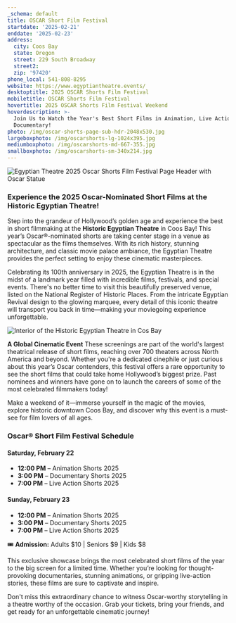 ```yaml
---
_schema: default
title: OSCAR Short Film Festival
startdate: '2025-02-21'
enddate: '2025-02-23'
address:
  city: Coos Bay
  state: Oregon
  street: 229 South Broadway
  street2:
  zip: '97420'
phone_local: 541-808-8295
website: https://www.egyptiantheatre.events/
desktoptitle: 2025 OSCAR Shorts Film Festival
mobiletitle: OSCAR Shorts Film Festival
hovertitle: 2025 OSCAR Shorts Film Festival Weekend
hoverdescription: >-
  Join Us to Watch the Year's Best Short Films in Animation, Live Action &
  Documentary!
photo: /img/oscar-shorts-page-sub-hdr-2048x530.jpg
largeboxphoto: /img/oscarshorts-lg-1024x395.jpg
mediumboxphoto: /img/oscarshorts-md-667-355.jpg
smallboxphoto: /img/oscarshorts-sm-340x214.jpg
---
```

![Egyptian Theatre 2025 Oscar Shorts Film Festival Page Header with Oscar Statue](/img/oscar-animation-page-header.gif)

### Experience the 2025 Oscar-Nominated Short Films at the Historic Egyptian Theatre!

Step into the grandeur of Hollywood’s golden age and experience the best in short filmmaking at the **Historic Egyptian Theatre** in Coos Bay! This year’s Oscar®-nominated shorts are taking center stage in a venue as spectacular as the films themselves. With its rich history, stunning architecture, and classic movie palace ambiance, the Egyptian Theatre provides the perfect setting to enjoy these cinematic masterpieces.

Celebrating its 100th anniversary in 2025, the Egyptian Theatre is in the midst of a landmark year filled with incredible films, festivals, and special events. There's no better time to visit this beautifully preserved venue, listed on the National Register of Historic Places. From the intricate Egyptian Revival design to the glowing marquee, every detail of this iconic theatre will transport you back in time—making your moviegoing experience unforgettable.

![Interior of the Historic Egyptian Theatre in Cos Bay](/img/interior-panoramic-695x405.jpg)

**A Global Cinematic Event** These screenings are part of the world's largest theatrical release of short films, reaching over 700 theaters across North America and beyond. Whether you're a dedicated cinephile or just curious about this year’s Oscar contenders, this festival offers a rare opportunity to see the short films that could take home Hollywood’s biggest prize. Past nominees and winners have gone on to launch the careers of some of the most celebrated filmmakers today!

Make a weekend of it—immerse yourself in the magic of the movies, explore historic downtown Coos Bay, and discover why this event is a must-see for film lovers of all ages.

### Oscar® Short Film Festival Schedule

#### Saturday, February 22

* **12:00 PM** – Animation Shorts 2025
* **3:00 PM** – Documentary Shorts 2025
* **7:00 PM** – Live Action Shorts 2025

#### Sunday, February 23

* **12:00 PM** – Animation Shorts 2025
* **3:00 PM** – Documentary Shorts 2025
* **7:00 PM** – Live Action Shorts 2025

🎟 **Admission:** Adults $10 \| Seniors $9 \| Kids $8

This exclusive showcase brings the most celebrated short films of the year to the big screen for a limited time. Whether you’re looking for thought-provoking documentaries, stunning animations, or gripping live-action stories, these films are sure to captivate and inspire.

Don't miss this extraordinary chance to witness Oscar-worthy storytelling in a theatre worthy of the occasion. Grab your tickets, bring your friends, and get ready for an unforgettable cinematic journey!